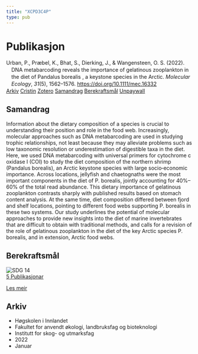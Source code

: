 ```yaml
---
title: "XCPD3C4P"
type: pub
---
```

<h1>Publikasjon</h1>
<article id="csl-bib-container-XCPD3C4P" class="csl-bib-container">
  <div class="csl-bib-body" style="line-height: 1.35; padding-left: 1em; text-indent:-1em;">
  <div class="csl-entry">Urban, P., Pr&#xE6;bel, K., Bhat, S., Dierking, J., &amp; Wangensteen, O. S. (2022). DNA metabarcoding reveals the importance of gelatinous zooplankton in the diet of Pandalus borealis , a keystone species in the Arctic. <i>Molecular Ecology</i>, <i>31</i>(5), 1562&#x2013;1576. <a href="https://doi.org/10.1111/mec.16332">https://doi.org/10.1111/mec.16332</a></div>
</div>
  <div class="csl-bib-buttons">
    <a href="#taxonomy-article-XCPD3C4P" class="csl-bib-button">Arkiv</a>
    <a href="https://app.cristin.no/results/show.jsf?id=1992899" alt="Cristin URL" class="csl-bib-button">Cristin</a>
    <a href="http://zotero.org/groups/5402882/items/XCPD3C4P" alt="Zotero URL" class="csl-bib-button">Zotero</a>
    <a href="#abstract-article-XCPD3C4P" class="csl-bib-button">Samandrag</a>
    <a href="#sdg-article-XCPD3C4P" class="csl-bib-button">Berekraftsmål</a>
    <a href="https://munin.uit.no/bitstream/10037/24005/2/article.pdf" class="csl-bib-button">Unpaywall</a>
  </div>
  <div id="csl-bib-meta-container-XCPD3C4P"></div>
</article>
<div id="csl-bib-meta-XCPD3C4P" class="csl-bib-meta">
  <article id="abstract-article-XCPD3C4P" class="abstract-article">
    <h1>Samandrag</h1>
    Information about the dietary composition of a species is crucial to understanding their position and role in the food web. Increasingly, molecular approaches such as DNA metabarcoding are used in studying trophic relationships, not least because they may alleviate problems such as low taxonomic resolution or underestimation of digestible taxa in the diet. Here, we used DNA metabarcoding with universal primers for cytochrome c oxidase I (COI) to study the diet composition of the northern shrimp (Pandalus borealis), an Arctic keystone species with large socio‐economic importance. Across locations, jellyfish and chaetognaths were the most important components in the diet of P. borealis, jointly accounting for 40%–60% of the total read abundance. This dietary importance of gelatinous zooplankton contrasts sharply with published results based on stomach content analysis. At the same time, diet composition differed between fjord and shelf locations, pointing to different food webs supporting P. borealis in these two systems. Our study underlines the potential of molecular approaches to provide new insights into the diet of marine invertebrates that are difficult to obtain with traditional methods, and calls for a revision of the role of gelatinous zooplankton in the diet of the key Arctic species P. borealis, and in extension, Arctic food webs.
  </article>
  <article id="sdg-article-XCPD3C4P" class="sdg-article">
    <h1>Berekraftsmål</h1>
    <div class="sdg-container"><div id="sdg14" class="sdg"> <img src="{{< params subfolder >}}images/sdg/sdg14_no.png" class="image" alt="SDG 14"> <div class="sdg-overlay"> <a href="{{< params subfolder >}}no/archive/?sdg=14#archive" class="sdg-publication-count"><span>5</span> Publikasjonar</a> <p><a href="NA" class="sdg-read-more">Les meir</a></p> </div> </div></div>
  </article>
  <article id="taxonomy-article-XCPD3C4P" class="taxonomy-article">
    <h1>Arkiv</h1>
    <ul>
      <li>Høgskolen i Innlandet</li>
      <li>Fakultet for anvendt økologi, landbruksfag og bioteknologi</li>
      <li>Institutt for skog- og utmarksfag</li>
      <li>2022</li>
      <li>Januar</li>
    </ul>
  </article>
</div>

